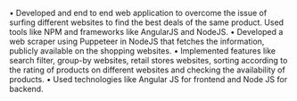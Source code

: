 •	Developed and end to end web application to overcome the issue of surfing different websites to find the best deals of the same product. Used tools like NPM and frameworks like AngularJS and NodeJS. 
•	Developed a web scraper using Puppeteer in NodeJS that fetches the information, publicly available on the shopping websites.
•	Implemented features like search filter, group-by websites, retail stores websites, sorting according to the rating of products on different websites and checking the availability of products.
•	Used technologies like Angular JS for frontend and Node JS for backend.
